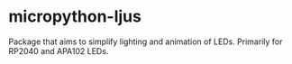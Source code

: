 # micropython-ljus

Package that aims to simplify lighting and animation of LEDs. Primarily for RP2040 and APA102 LEDs.
